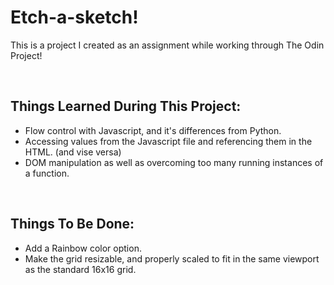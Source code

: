 <h1>Etch-a-sketch!</h1>
<p>This is a project I created as an assignment while working through The Odin Project!</p>
<br>
<h2>Things Learned During This Project:</h2>
<ul>
  <li>Flow control with Javascript, and it's differences from Python.</li>
  <li>Accessing values from the Javascript file and referencing them in the HTML. (and vise versa)</li>
  <li>DOM manipulation as well as overcoming too many running instances of a function.</li>
</ul>
<br>
<h2>Things To Be Done:</h2>
<ul>
  <li>Add a Rainbow color option.</li>
  <li>Make the grid resizable, and properly scaled to fit in the same viewport as the standard 16x16 grid.</li>
</ul>
